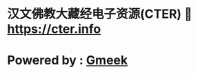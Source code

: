 # 汉文佛教大藏经电子资源(CTER) :link: https://cter.info 
# Powered by : [Gmeek](https://github.com/Meekdai/Gmeek)
